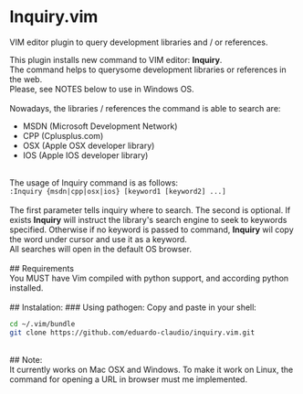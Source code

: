 # Inquiry.vim
VIM editor plugin to query development libraries and / or references.

This plugin installs new command to VIM editor: <b>Inquiry</b>.<br>
The command helps to querysome development libraries or references in the web.<br>
Please, see NOTES below to use in Windows OS.<br><br>
Nowadays, the libraries / references the command is able to search are:<br>
<ul>
  <li>MSDN (Microsoft Development Network)</li>
  <li>CPP (Cplusplus.com)</li>
  <li>OSX (Apple OSX developer library)</li>
  <li>IOS (Apple IOS developer library)</li>
</ul>
<br>
The usage of Inquiry command is as follows:<br>
<code>:Inquiry {msdn|cpp|osx|ios} [keyword1 [keyword2] ...]</code><br>
<br>
The first parameter tells inquiry where to search.
The second is optional. If exists <b>Inquiry</b> will instruct the library's search engine to seek to keywords specified. Otherwise if no keyword is passed to command, <b>Inquiry</b> wil copy the word under cursor and use it as a keyword.<br>
All searches will open in the default OS browser.<br>
<br>
## Requirements<br>
You MUST have Vim compiled with python support, and according python installed.<br>
<br>
## Instalation:
### Using pathogen:
Copy and paste in your shell:

```bash
cd ~/.vim/bundle
git clone https://github.com/eduardo-claudio/inquiry.vim.git
```
<br>
## Note:<br>
It currently works on Mac OSX and Windows. To make it work on Linux, the command for opening a URL in browser must me implemented.
